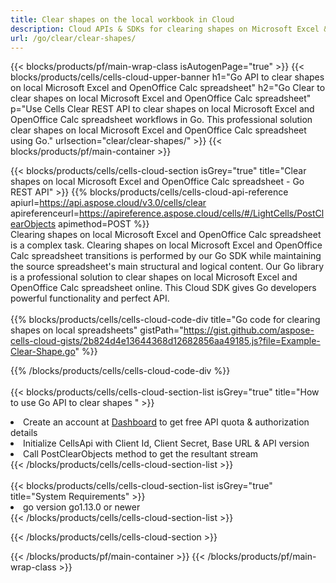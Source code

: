 ```yaml
---
title: Clear shapes on the local workbook in Cloud 
description: Cloud APIs & SDKs for clearing shapes on Microsoft Excel & OpenOffice Calc. Clear shapes on local spreadsheets by the Cells Cloud API. SDK support kinds of development languages. They include Android, C#, Go, Java, NodeJS, Perl, PHP, Python, Ruby, and swift. 
url: /go/clear/clear-shapes/
---
```



{{< blocks/products/pf/main-wrap-class isAutogenPage="true" >}}
{{< blocks/products/cells/cells-cloud-upper-banner h1="Go API to clear shapes on local Microsoft Excel and OpenOffice Calc spreadsheet" h2="Go Clear to clear shapes on local Microsoft Excel and OpenOffice Calc spreadsheet" p="Use Cells Clear REST API to clear shapes on local Microsoft Excel and OpenOffice Calc spreadsheet workflows in Go. This professional solution clear shapes on local Microsoft Excel and OpenOffice Calc spreadsheet using Go." urlsection="clear/clear-shapes/" >}}
{{< blocks/products/pf/main-container >}}

{{< blocks/products/cells/cells-cloud-section isGrey="true"  title="Clear shapes on local Microsoft Excel and OpenOffice Calc spreadsheet - Go REST API" >}}
{{% blocks/products/cells/cells-cloud-api-reference  apiurl=https://api.aspose.cloud/v3.0/cells/clear  apireferenceurl=https://apireference.aspose.cloud/cells/#/LightCells/PostClearObjects  apimethod=POST %}}
<br/>
Clearing shapes on local Microsoft Excel and OpenOffice Calc spreadsheet is a complex task. Clearing shapes on local Microsoft Excel and OpenOffice Calc spreadsheet transitions is performed by our Go SDK while maintaining the source spreadsheet's main structural and logical content. Our Go library is a professional solution to clear shapes on local Microsoft Excel and OpenOffice Calc spreadsheet online. This Cloud SDK gives Go developers powerful functionality and perfect API.
<br/>
<br/>
{{% blocks/products/cells/cells-cloud-code-div title="Go code for clearing shapes on local spreadsheets" gistPath="https://gist.github.com/aspose-cells-cloud-gists/2b824d4e13644368d12682856aa49185.js?file=Example-Clear-Shape.go" %}}
  
{{% /blocks/products/cells/cells-cloud-code-div  %}}
<br/>
<br/>
{{< blocks/products/cells/cells-cloud-section-list isGrey="true"  title="How to use Go API to clear shapes " >}}
<li>Create an account at <a href="https://dashboard.aspose.cloud/">Dashboard</a> to get free API quota & authorization details</li>
<li>Initialize CellsApi with Client Id, Client Secret, Base URL & API version</li>
<li>Call PostClearObjects method to get the resultant stream</li>
{{< /blocks/products/cells/cells-cloud-section-list >}}
<br/>
<br/>
{{< blocks/products/cells/cells-cloud-section-list isGrey="true"  title="System Requirements" >}}
<li>go version go1.13.0 or newer</li>
{{< /blocks/products/cells/cells-cloud-section-list >}}

{{< /blocks/products/cells/cells-cloud-section >}}

{{< /blocks/products/pf/main-container >}}
{{< /blocks/products/pf/main-wrap-class >}}
